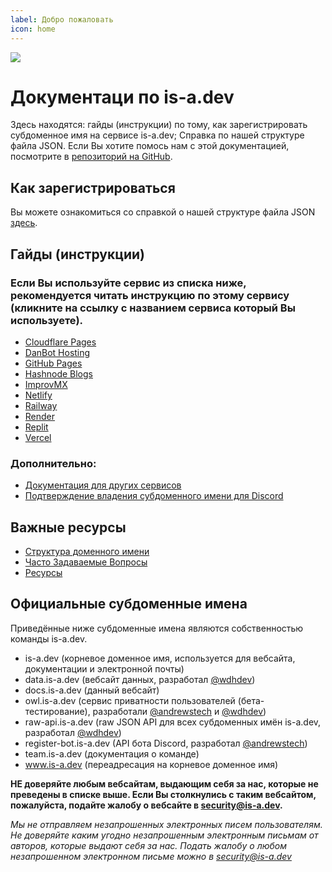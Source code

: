 ```yaml
---
label: Добро пожаловать
icon: home
---
```

![](media/banner.png)

# Документаци по is-a.dev
Здесь находятся: гайды (инструкции) по тому, как зарегистрировать субдоменное имя на сервисе is-a.dev; Справка по нашей структуре файла JSON. Если Вы хотите помось нам с этой документацией, посмотрите в [репозиторий на GitHub](https://github.com/is-a-dev/docs).

## Как зарегистрироваться
Вы можете ознакомиться со справкой о нашей структуре файла JSON [здесь](domain-structure).

## Гайды (инструкции)
### Если Вы используйте сервис из списка ниже, рекомендуется читать инструкцию по этому сервису (кликните на ссылку с названием сервиса который Вы используете).
- [Cloudflare Pages](guides/cloudflare-pages)
- [DanBot Hosting](guides/dbh)
- [GitHub Pages](guides/github-pages)
- [Hashnode Blogs](guides/hashnode)
- [ImprovMX](guides/improvmx)
- [Netlify](guides/netlify)
- [Railway](guides/railway)
- [Render](guides/render)
- [Replit](guides/replit)
- [Vercel](guides/vercel)
### Дополнительно:
- [Документация для других сервисов](guides/other)
- [Подтверждение владения субдоменного имени для Discord](guides/discord-verification)

## Важные ресурсы
 - [Структура доменного имени](domain-structure)
 - [Часто Задаваемые Вопросы](faq)
 - [Ресурсы](resources)

## Официальные субдоменные имена
Приведённые ниже субдоменные имена являются собственностью команды is-a.dev.

- is-a.dev (корневое доменное имя, используется для вебсайта, документации и электронной почты)
- data.is-a.dev (вебсайт данных, разработал [@wdhdev](https://github.com/wdhdev))
- docs.is-a.dev (данный вебсайт)
- owl.is-a.dev (сервис приватности пользователей (бета-тестирование), разработали [@andrewstech](https://github.com/andrewstech) и [@wdhdev](https://github.com/wdhdev))
- raw-api.is-a.dev (raw JSON API для всех субдоменных имён is-a.dev, разработал [@wdhdev](https://github.com/wdhdev))
- register-bot.is-a.dev (API бота Discord, разработал [@andrewstech](https://github.com/andrewstech))
- team.is-a.dev (документация о команде)
- www.is-a.dev (переадресация на корневое доменное имя)

**НЕ доверяйте любым вебсайтам, выдающим себя за нас, которые не преведены в списке выше. Если Вы столкнулись с таким вебсайтом, пожалуйста, подайте жалобу о вебсайте в [security@is-a.dev](mailto:security@is-a.dev).**

*Мы не отправляем незапрошенных электронных писем пользователям. Не доверяйте каким угодно незапрошенным электронным письмам от авторов, которые выдают себя за нас. Подать жалобу о любом незапрошенном электронном письме можно в [security@is-a.dev](mailto:security@is-a.dev)*
